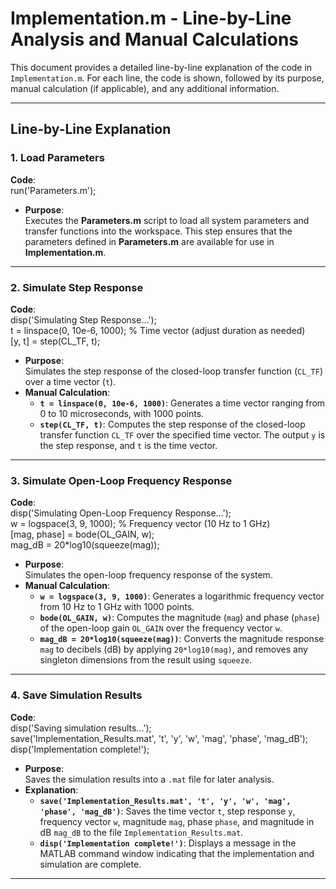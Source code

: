 # Implementation.m - Line-by-Line Analysis and Manual Calculations

This document provides a detailed line-by-line explanation of the code in `Implementation.m`. For each line, the code is shown, followed by its purpose, manual calculation (if applicable), and any additional information.

---

## **Line-by-Line Explanation**

### **1. Load Parameters**
**Code**:  
run('Parameters.m');

- **Purpose**:  
  Executes the **Parameters.m** script to load all system parameters and transfer functions into the workspace. This step ensures that the parameters defined in **Parameters.m** are available for use in **Implementation.m**.

---

### **2. Simulate Step Response**
**Code**:  
disp('Simulating Step Response...');  
t = linspace(0, 10e-6, 1000); % Time vector (adjust duration as needed)  
[y, t] = step(CL_TF, t);

- **Purpose**:  
  Simulates the step response of the closed-loop transfer function (`CL_TF`) over a time vector (`t`).  
- **Manual Calculation**:  
  - **`t = linspace(0, 10e-6, 1000)`**: Generates a time vector ranging from 0 to 10 microseconds, with 1000 points.  
  - **`step(CL_TF, t)`**: Computes the step response of the closed-loop transfer function `CL_TF` over the specified time vector. The output `y` is the step response, and `t` is the time vector.

---

### **3. Simulate Open-Loop Frequency Response**
**Code**:  
disp('Simulating Open-Loop Frequency Response...');  
w = logspace(3, 9, 1000); % Frequency vector (10 Hz to 1 GHz)  
[mag, phase] = bode(OL_GAIN, w);  
mag_dB = 20*log10(squeeze(mag));

- **Purpose**:  
  Simulates the open-loop frequency response of the system.  
- **Manual Calculation**:  
  - **`w = logspace(3, 9, 1000)`**: Generates a logarithmic frequency vector from 10 Hz to 1 GHz with 1000 points.  
  - **`bode(OL_GAIN, w)`**: Computes the magnitude (`mag`) and phase (`phase`) of the open-loop gain `OL_GAIN` over the frequency vector `w`.  
  - **`mag_dB = 20*log10(squeeze(mag))`**: Converts the magnitude response `mag` to decibels (dB) by applying `20*log10(mag)`, and removes any singleton dimensions from the result using `squeeze`.

---

### **4. Save Simulation Results**
**Code**:  
disp('Saving simulation results...');  
save('Implementation_Results.mat', 't', 'y', 'w', 'mag', 'phase', 'mag_dB');  
disp('Implementation complete!');

- **Purpose**:  
  Saves the simulation results into a `.mat` file for later analysis.  
- **Explanation**:  
  - **`save('Implementation_Results.mat', 't', 'y', 'w', 'mag', 'phase', 'mag_dB')`**: Saves the time vector `t`, step response `y`, frequency vector `w`, magnitude `mag`, phase `phase`, and magnitude in dB `mag_dB` to the file `Implementation_Results.mat`.  
  - **`disp('Implementation complete!')`**: Displays a message in the MATLAB command window indicating that the implementation and simulation are complete.

---

